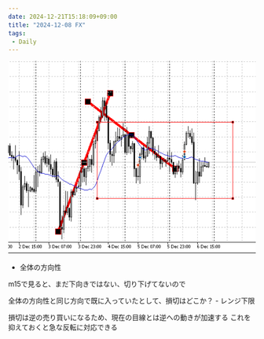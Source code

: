 ```yaml
---
date: 2024-12-21T15:18:09+09:00
title: "2024-12-08 FX"
tags:
 - Daily
---
```

![](../image/Pasted%20image%2020241208205359.png)

- 全体の方向性

m15で見ると、まだ下向きではない、切り下げてないので

全体の方向性と同じ方向で既に入っていたとして、損切はどこか？
    - レンジ下限

損切は逆の売り買いになるため、現在の目線とは逆への動きが加速する
これを抑えておくと急な反転に対応できる